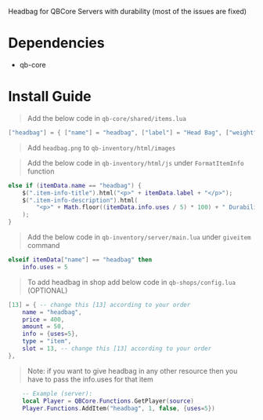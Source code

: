 Headbag for QBCore Servers with durability (most of the issues are fixed)

# Dependencies
* qb-core

# Install Guide

> Add the below code in `qb-core/shared/items.lua`
```lua
["headbag"] = { ["name"] = "headbag", ["label"] = "Head Bag", ["weight"] = 400, ["type"] = "item", ["image"] = "headbag.png", ["unique"] = true, ["useable"] = true, ["shouldClose"] = true, ["combinable"] = nil, ["description"] = "A bag to put over someone elses head and make them blind." },
```

> Add `headbag.png` to `qb-inventory/html/images`

> Add the below code in `qb-inventory/html/js` under `FormatItemInfo` function
```lua
else if (itemData.name == "headbag") {
    $(".item-info-title").html("<p>" + itemData.label + "</p>");
    $(".item-info-description").html(
        "<p>" + Math.floor((itemData.info.uses / 5) * 100) + " Durability.</p>"
    );
} 
```

> Add the below code in `qb-inventory/server/main.lua` under `giveitem` command
```lua
elseif itemData["name"] == "headbag" then
	info.uses = 5
```

> To add headbag in shop add below code in `qb-shops/config.lua` (OPTIONAL)
```lua
[13] = { -- change this [13] according to your order
    name = "headbag",
    price = 400,
    amount = 50,
    info = {uses=5},
    type = "item",
    slot = 13, -- change this [13] according to your order
},
```

> Note: if you want to give headbag in any other resource then you have to pass the info.uses for that item
```lua
    -- Example (server): 
    local Player = QBCore.Functions.GetPlayer(source)
    Player.Functions.AddItem("headbag", 1, false, {uses=5})
```
